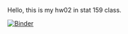 Hello, this is my hw02 in stat 159 class. 

[![Binder](https://mybinder.org/badge_logo.svg)](https://mybinder.org/v2/gh/UCB-stat-159-s23/hw02-didi5555.git/HEAD)